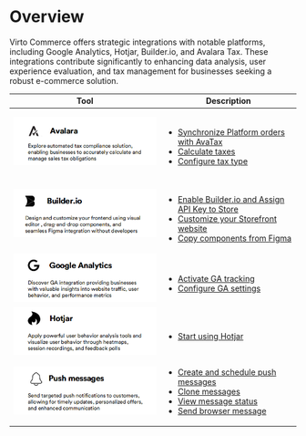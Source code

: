 # Overview

Virto Commerce offers strategic integrations with notable platforms, including Google Analytics, Hotjar, Builder.io, and Avalara Tax. These integrations contribute significantly to enhancing data analysis, user experience evaluation, and tax management for businesses seeking a robust e-commerce solution.



|Tool|Description|
|---|---|
| ![Avalara](media/avalara-overview.png) | <br><ul><li> [Synchronize Platform orders with AvaTax](avalara/orders-synchronization.md)</li><li> [Calculate taxes](avalara/taxes-calculation.md) </li> <li>[Configure tax type](avalara/tax-type-configuration.md)</li></ul>|
| ![Builder.io](media/builder-io-overview.png)| <br><ul><li>[Enable Builder.io and Assign API Key to Store](builder-io/getting-started.md)</li><li>[Customize your Storefront website](builder-io/use-builder-io.md)</li> <li>[Copy components from Figma](builder-io/use-builder-io.md#copy-components-from-figma)</li></ul>|
| ![Google Analytics](media/google-analytics-overview.png) | <br><ul><li> [Activate GA tracking](google-analytics/integration.md)</li><li> [Configure GA settings](google-analytics/settings.md) </li></ul>|
| ![Hotjar](media/hotjar-overview.png) | <br><ul><li> [Start using Hotjar](google-analytics/integration.md)</li> </ul>|
| ![Push messages](media/push-messages-overview.png) | <ul><li> [Create and schedule push messages](../push-messages/manage-push-messages.md#create-and-schedule-push-message)</li><li> [Clone messages](../push-messages/manage-push-messages.md#clone-message) </li> <li>[View message status](../push-messages/manage-push-messages.md#view-message-status)</li> <li>[Send browser message](../push-messages/firebase-cloud-messaging.md)</li> </ul>|

